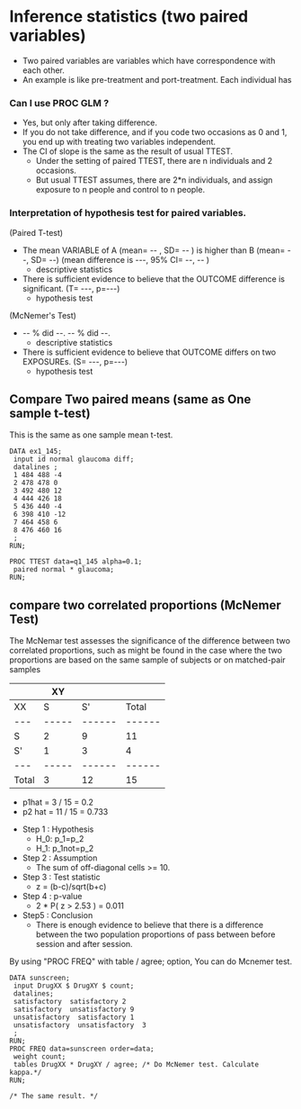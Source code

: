 Inference statistics (two paired variables)
===========================================

* Two paired variables are variables which have correspondence with each other. 
* An example is like pre-treatment and port-treatment. Each individual has 


### Can I use PROC GLM ? 

* Yes, but only after taking difference.
* If you do not take difference, and if you code two occasions as 0 and 1, you end up with treating two variables independent. 
* The CI of slope is the same as the result of usual TTEST.
  + Under the setting of paired TTEST, there are n individuals and 2 occasions.
  + But usual TTEST assumes, there are 2*n individuals, and assign exposure to n people and control to n people. 
  

### Interpretation of hypothesis test for paired variables.

(Paired T-test)
* The mean VARIABLE of A (mean= -- , SD= -- ) is higher than B (mean= --, SD= --) (mean difference is ---, 95% CI= --, -- )
  + descriptive statistics
* There is sufficient evidence to believe that the OUTCOME difference is significant. (T= ---, p=---)
  + hypothesis test


(McNemer's Test)
* -- % did --. -- % did --.
  + descriptive statistics
* There is sufficient evidence to believe that OUTCOME differs on two EXPOSUREs. (S= ---, p=---)
  + hypothesis test


Compare Two paired means (same as One sample t-test)
----------------------------------------------------

This is the same as one sample mean t-test.

~~~ SAS
DATA ex1_145;
 input id normal glaucoma diff;
 datalines ;
 1 484 488 -4
 2 478 478 0
 3 492 480 12
 4 444 426 18
 5 436 440 -4
 6 398 410 -12
 7 464 458 6
 8 476 460 16
 ;
RUN;

PROC TTEST data=q1_145 alpha=0.1;
 paired normal * glaucoma;
RUN;
~~~



compare two correlated proportions (McNemer Test)
-------------------------------------------------


The McNemar test assesses the significance of the difference between two correlated proportions, 
such as might be found in the case where the two proportions are based on the same sample of subjects
or on matched-pair samples


|   |  XY |      |      | 
|---|-----|------|------|
|XX | S   | S'   | Total|
|---|-----|------|------|
|S  |   2 |   9  |  11  |
|S' |   1 |   3  |  4   |
|---|-----|------|------|
|Total | 3 |  12 |  15  |

+ p1hat = 3 / 15 = 0.2
+ p2 hat = 11 / 15 = 0.733


* Step 1 : Hypothesis
  + H_0:  p_1=p_2
  + H_1:  p_1not=p_2
* Step 2 : Assumption
  + The sum of off-diagonal cells >= 10.
* Step 3 : Test statistic
  + z = (b-c)/sqrt(b+c)
* Step 4 : p-value
  + 2 * P( z > 2.53 ) = 0.011
* Step5 : Conclusion
  + There is enough evidence to believe that there is a difference between the two population proportions of pass between before session and after session. 


By using "PROC FREQ" with table <var1> <var2> / agree; option, You can do Mcnemer test.

~~~ SAS
DATA sunscreen;
 input DrugXX $ DrugXY $ count;
 datalines;
 satisfactory  satisfactory 2
 satisfactory  unsatisfactory 9
 unsatisfactory  satisfactory 1
 unsatisfactory  unsatisfactory  3 
 ;
RUN;
PROC FREQ data=sunscreen order=data;
 weight count;
 tables DrugXX * DrugXY / agree; /* Do McNemer test. Calculate kappa.*/
RUN;

/* The same result. */
~~~

